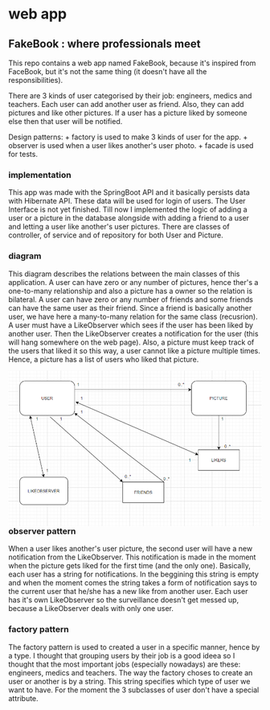 # web app

## FakeBook : where professionals meet

This repo contains a web app named FakeBook, because it's inspired from FaceBook, but it's not the same thing (it doesn't have all the responsibilities).

There are 3 kinds of user categorised by their job: engineers, medics and teachers. Each user can add another user as friend. Also, they can add pictures and like other pictures. If a user has a picture liked by someone else then that user will be notified.

Design patterns:  + factory is used to make 3 kinds of user for the app. 
                  + observer is used when a user likes another's user photo.
                  + facade is used for tests.


### implementation

This app was made with the SpringBoot API and it basically persists data with Hibernate API. These data will be used for login of users.
The User Interface is not yet finished. Till now I implemented the logic of adding a user or a picture in the database alongside with adding a friend to a user and letting a user like another's user pictures. There are classes of controller, of service and of repository for both User and Picture. 

### diagram  

This diagram describes the relations between the main classes of this application. A user can have zero or any number of pictures, hence ther's a one-to-many relationship and also a picture has a owner so the relation is bilateral. A user can have zero or any number of friends and some friends can have the same user as their friend. Since a friend is basically another user, we have here a many-to-many relation for the same class (recusrion). A user must have a LikeObserver which sees if the user has been liked by another user. Then the LikeObserver creates a notification for the user (this will hang somewhere on the web page). Also, a picture must keep track of the users that liked it so this way, a user cannot like a picture multiple times. Hence, a picture has a list of users who liked that picture.   

<img src="new_diagram.png"
     alt="diag"
     style="float: left; margin-right: 10px;" />

### observer pattern

When a user likes another's user picture, the second user will have a new notification from the LikeObserver. This notification is made in the moment when the picture gets liked for the first time (and the only one). Basically, each user has a string for notifications. In the beggining this string is empty and when the moment comes the string takes a form of notification says to the current user that he/she has a new like from another user. Each user has it's own LikeObserver so the surveillance doesn't get messed up, because a LikeObserver deals with only one user.  

### factory pattern

The factory pattern is used to created a user in a specific manner, hence by a type. I thought that grouping users by their job is a good ideea so I thought that the most important jobs (especially nowadays) are these: engineers, medics and teachers. The way the factory choses to create an user or another is by a string. This string specifies which type of user we want to have. For the moment the 3 subclasses of user don't have a special attribute.

